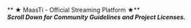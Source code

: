 ** ★ MaasTi - Official Streaming Platform ★**<br />
***Scroll Down for Community Guidelines and Project Licenses.***
